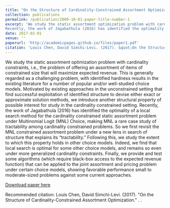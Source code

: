 ```yaml
---
title: "On the Structure of Cardinality-Constrained Assortment Optimization"
collection: publications
permalink: /publication/2009-10-01-paper-title-number-1
excerpt: 'We study the static assortment optimization problem with cardinality constraints, i.e., the problem of offering an assortment of items of constrained size that will maximize expected revenue. This is generally regarded as a challenging problem, with identified hardness results in the existing literature for a number of popular and/or well-studied choice models. Motivated by existing approaches in the unconstrained setting that find successful exploitation of identified structure to devise either exact or approximate solution methods, we introduce another structural property of possible interest for study in the cardinality constrained setting.
Recently, the work of Jagabathula (2016) has identified the optimality of a local search method for the cardinality constrained static assortment problem under Multinomial Logit (MNL) Choice, making MNL a rare case study of tractability among cardinality constrained problems. So we first revisit the MNL constrained assortment problem under a new lens in search of structure that explains its “tractability.” Following this, we study the extent to which this property holds in other choice models. Indeed, we find that local search is optimal for some other choice models, and remains so even under more generalized cardinality constraints. Finally, we provide and test some algorithms (which require black-box access to the expected revenue function) that can be applied to the joint assortment and pricing problem under certain choice models, showing favorable performance small to moderate-sized problems against some current approaches.'
date: 2017-02-01
venue: ''
paperurl: 'http://academicpages.github.io/files/paper1.pdf'
citation: 'Louis Chen, David Simchi-Levi. (2017). &quot;On the Structure of Cardinality-Constrained Assortment Optimization.&quot; <i></i>'
---
```

We study the static assortment optimization problem with cardinality constraints, i.e., the problem of offering an assortment of items of constrained size that will maximize expected revenue. This is generally regarded as a challenging problem, with identified hardness results in the existing literature for a number of popular and/or well-studied choice models. Motivated by existing approaches in the unconstrained setting that find successful exploitation of identified structure to devise either exact or approximate solution methods, we introduce another structural property of possible interest for study in the cardinality constrained setting.
Recently, the work of Jagabathula (2016) has identified the optimality of a local search method for the cardinality constrained static assortment problem under Multinomial Logit (MNL) Choice, making MNL a rare case study of tractability among cardinality constrained problems. So we first revisit the MNL constrained assortment problem under a new lens in search of structure that explains its “tractability.” Following this, we study the extent to which this property holds in other choice models. Indeed, we find that local search is optimal for some other choice models, and remains so even under more generalized cardinality constraints. Finally, we provide and test some algorithms (which require black-box access to the expected revenue function) that can be applied to the joint assortment and pricing problem under certain choice models, showing favorable performance small to moderate-sized problems against some current approaches.

[Download paper here](http://academicpages.github.io/files/paper1.pdf)

Recommended citation: Louis Chen, David Simchi-Levi. (2017). "On the Structure of Cardinality-Constrained Assortment Optimization." <i></i>. .
